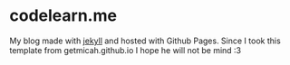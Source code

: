 # codelearn.me
My blog made with [jekyll](http://jekyllrb.com) and hosted with Github Pages.
Since I took this template from getmicah.github.io I hope he will not be mind :3

